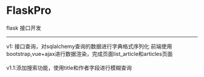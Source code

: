 # FlaskPro
flask 接口开发
<hr>
v1: 接口查询，对sqlalchemy查询的数据进行字典格式序列化
前端使用bootstrap,vue+ajax进行数据渲染，完成页面list_article和articles页面
<br/></br>
v1.1:添加搜索功能，使用title和作者字段进行模糊查询

